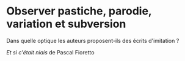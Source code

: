 # Observer pastiche, parodie, variation et subversion

Dans quelle optique les auteurs proposent-ils des écrits d'imitation ?

*Et si c'était niais* de Pascal Fioretto
<!--stackedit_data:
eyJoaXN0b3J5IjpbLTEzOTM5MTQ0MzgsMTA1MjU2NTczOSwtMz
A1MzYwMDA4LC00NTM3NjE4MTRdfQ==
-->